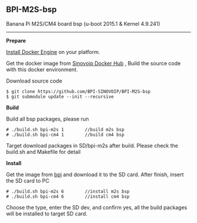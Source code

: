 ## **BPI-M2S-bsp**
Banana Pi M2S/CM4 board bsp (u-boot 2015.1 & Kernel 4.9.241)

----------
**Prepare**

[Install Docker Engine](https://docs.docker.com/engine/install/) on your platform.

Get the docker image from [Sinovoip Docker Hub](https://hub.docker.com/r/sinovoip/bpi-build-linux-4.4/) , Build the source code with this docker environment.

Download source code

    $ git clone https://github.com/BPI-SINOVOIP/BPI-M2S-bsp
    $ git submodule update --init --recursive

 **Build**

Build all bsp packages, please run

    # ./build.sh bpi-m2s 1        //build m2s bsp
    # ./build.sh bpi-cm4 1        //build cm4 bsp

Target download packages in SD/bpi-m2s after build. Please check the build.sh and Makefile for detail

**Install**

Get the image from [bpi](http://wiki.banana-pi.org/Banana_Pi_BPI-M2S#Image_Release) and download it to the SD card. After finish, insert the SD card to PC

    # ./build.sh bpi-m2s 6        //install m2s bsp
    # ./build.sh bpi-cm4 6        //install cm4 bsp

Choose the type, enter the SD dev, and confirm yes, all the build packages will be installed to target SD card.
